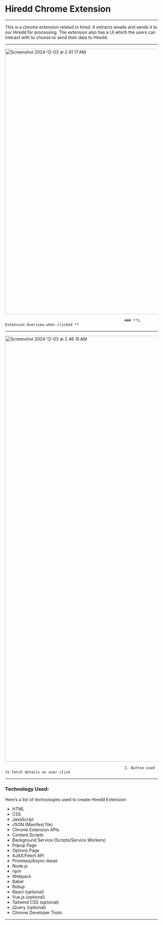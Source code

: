 # Hiredd Chrome Extension

___________________________________________________________________________________

This is a chrome extension related to hired. It extracts emails and sends it to our Hiredd for processing. The extension also has a UI which the users can interact with to choose to send their data to Hiredd.


___________________________________________________________________________________

<img width="871" alt="Screenshot 2024-12-03 at 2 41 17 AM" src="https://github.com/user-attachments/assets/77fdb8c5-fd37-4589-81dd-0476dc6cbb56">

                                                           ### **1. Extension Overview when clicked **

___________________________________________________________________________________
                                                            
<img width="1398" alt="Screenshot 2024-12-03 at 2 46 15 AM" src="https://github.com/user-attachments/assets/ca12aea5-7585-4833-8268-709a51a80b54">
                                                          
                                                           2. Button used to fetch details on user click

___________________________________________________________________________________

### **Technology Used:**

Here’s a list of technologies used to create Hiredd Extension:

- HTML
- CSS
- JavaScript
- JSON (Manifest file)
- Chrome Extension APIs
- Content Scripts
- Background Service (Scripts/Service Workers)
- Popup Page
- Options Page
- AJAX/Fetch API
- Promises/Async-Await
- Node.js
- npm
- Webpack
- Babel
- Rollup
- React (optional)
- Vue.js (optional)
- Tailwind CSS (optional)
- jQuery (optional)
- Chrome Developer Tools

________________________________________________________________________________
